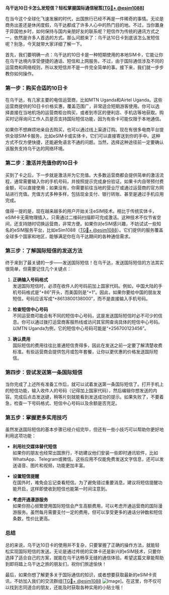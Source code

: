 **乌干达10日卡怎么发短信？轻松掌握国际通信秘笈[[TG💪+ @esim1088](https://t.me/s/esim1088)]**

在当今这个全球化飞速发展的时代，出国旅行已经不再是一件稀奇的事情。无论是商务出差还是休闲度假，乌干达都成了许多人心中的热门目的地。不过，当你置身于异国他乡时，如何保持与国内亲朋好友的联系呢？短信作为传统的通讯方式之一，依然是许多人首选的方式。那么问题来了：乌干达10日卡到底该怎么发短信呢？别急，今天就带大家详细了解一下。

首先，我们要明确一点：乌干达的10日卡是一种短期使用的本地SIM卡，它能让你在乌干达境内享受便捷的通话、短信和上网服务。不过，由于国际通信涉及不同的运营商和网络规则，所以发短信并不是一件完全简单的事。接下来，我们就一步步教你如何操作。

### **第一步：购买合适的10日卡**

在乌干达，有几家主要的电信运营商，比如MTN Uganda和Airtel Uganda。这些运营商提供的10日卡价格实惠，覆盖范围广，非常适合短期游客使用。你可以选择直接在当地机场的运营商柜台购买，或者到市区的便利店、手机店等地获取。购买时记得询问工作人员是否支持国际短信功能，因为有些卡可能仅限于本地通信。

如果你不想麻烦地亲自去购买，也可以通过线上渠道订购。现在有很多电商平台提供全球SIM卡服务，比如eSIM卡或实体卡，它们可以直接寄送到你的手中。这种方式不仅方便快捷，还能避免语言不通的问题。当然，选择这种途径前一定要确认该服务支持乌干达的网络环境。

### **第二步：激活并充值你的10日卡**

买到了卡之后，下一步就是激活并为它充值。大多数运营商都会提供简单的激活流程，通常需要输入你的手机号码，并按照提示完成身份验证。如果卡内自带预付费金额，可以直接使用；如果没有，你需要前往当地的营业厅或通过运营商的官方网站进行充值。充值方式多种多样，包括现金支付、银行转账、甚至是通过手机应用完成。

值得一提的是，现在越来越多的用户开始关注eSIM技术。相比于传统实体卡，eSIM卡无需物理插入，只需通过二维码扫描即可完成激活。这种技术不仅节省空间，还支持随时切换运营商，非常方便。如果你对eSIM感兴趣，不妨试试一些知名的eSIM服务平台，比如eSim1088（[TG💪+ @esim1088](https://t.me/s/esim1088)）。它们提供的服务覆盖全球多个国家和地区，能够满足你在乌干达期间的各种通信需求。

### **第三步：了解国际短信的发送方法**

终于来到了最关键的一步——发送国际短信！在乌干达，发送国际短信的方法其实很简单，但需要记住几个关键点：

1. **正确输入号码格式**  
   发送国际短信时，必须在收件人的号码前加上国家代码。例如，中国大陆的手机号码格式是“+86”开头，而美国则是“+1”。因此，如果你要给中国的朋友发短信，号码应该写成“+8613800138000”，而不是直接输入手机号码。

2. **检查短信中心号码**  
   不同运营商可能会有不同的短信中心号码，这是发送国际短信时必不可少的信息。你可以通过拨打运营商客服热线或访问其官网查询具体的短信中心号码。以MTN Uganda为例，它的短信中心号码可能是“+256700123456”。

3. **确认费用**  
   国际短信的费用往往比普通短信贵得多，因此在发送之前一定要了解清楚收费标准。有些运营商会提供包月或包年套餐，让你以更优惠的价格发送国际短信。

### **第四步：尝试发送第一条国际短信**

当你完成了上述所有准备工作后，就可以试着发送第一条国际短信了。打开手机上的短信功能，输入收件人的号码（记得加上国家代码），然后编辑你想发送的内容。完成后点击发送键，稍等片刻就能看到发送成功的提示。如果失败了，不要着急，检查一下号码格式、短信中心号码以及余额是否充足。

### **第五步：掌握更多实用技巧**

虽然发送国际短信的基本步骤已经介绍完毕，但还有一些小技巧可以帮助你更好地利用这项功能：

- **利用社交媒体替代短信**  
  如果你的朋友也经常出国旅行，不妨建议他们安装一些即时通讯软件，比如WhatsApp、Telegram或微信。这些应用不仅能免费发送文字信息，还可以发送语音、图片和视频，功能更加丰富。

- **设置短信提醒**  
  在国外时，难免会忘记查看短信。为了避免错过重要消息，建议将短信提醒功能开启，这样即使收到短信也能第一时间注意到。

- **考虑开通漫游服务**  
  如果你担心频繁使用国际短信会产生高额费用，可以考虑开通运营商的国际漫游服务。虽然每月需要支付一定的费用，但可以享受更多的通话分钟数和短信条数，性价比更高。

### **总结**

总的来说，乌干达10日卡的使用并不复杂，只要掌握了正确的操作方法，就能轻松实现国际短信的发送。无论是通过传统的实体卡还是新兴的eSIM技术，只要你选择了适合自己的方案，就能在乌干达畅享无缝的通信体验。希望这篇文章能帮助到即将踏上乌干达之旅的朋友们，祝你们旅途愉快！

最后，如果你想了解更多关于国际通信的知识，或者想要获取最新的eSIM卡资讯，不妨加入我们的交流群组[[TG💪+ @esim1088](https://t.me/s/esim1088) ![Image](https://i.postimg.cc/4NQfJmqS/Snipaste-2025-05-13-00-14-12.png)]。在这里，你不仅可以找到志同道合的朋友，还能及时获取各种实用的小贴士哦！